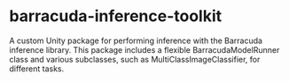 # barracuda-inference-toolkit
 A custom Unity package for performing inference with the Barracuda inference library. This package includes a flexible BarracudaModelRunner class and various subclasses, such as MultiClassImageClassifier, for different tasks.

